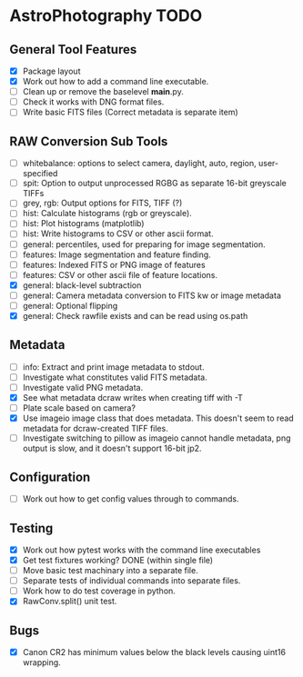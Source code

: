 # AstroPhotography TODO

## General Tool Features

- [X] Package layout
- [X] Work out how to add a command line executable.
- [ ] Clean up or remove the baselevel __main__.py.
- [ ] Check it works with DNG format files.
- [ ] Write basic FITS files (Correct metadata is separate item)

## RAW Conversion Sub Tools

- [ ] whitebalance: options to select camera, daylight, auto, region, user-specified
- [ ] spit: Option to output unprocessed RGBG as separate 16-bit greyscale TIFFs
- [ ] grey, rgb: Output options for FITS, TIFF (?)
- [ ] hist: Calculate histograms (rgb or greyscale).
- [ ] hist: Plot histograms (matplotlib)
- [ ] hist: Write histograms to CSV or other ascii format.
- [ ] general: percentiles, used for preparing for image segmentation.
- [ ] features: Image segmentation and feature finding.
- [ ] features: Indexed FITS or PNG image of features
- [ ] features: CSV or other ascii file of feature locations.
- [X] general: black-level subtraction
- [ ] general: Camera metadata conversion to FITS kw or image metadata
- [ ] general: Optional flipping
- [X] general: Check rawfile exists and can be read using os.path

## Metadata

- [ ] info: Extract and print image metadata to stdout.
- [ ] Investigate what constitutes valid FITS metadata.
- [ ] Investigate valid PNG metadata.
- [X] See what metadata dcraw writes when creating tiff with -T
- [ ] Plate scale based on camera?
- [X] Use imageio image class that does metadata. 
      This doesn't seem to read metadata for dcraw-created TIFF files.
- [ ] Investigate switching to pillow as imageio cannot handle metadata,
      png output is slow, and it doesn't support 16-bit jp2.

## Configuration

- [ ] Work out how to get config values through to commands.

## Testing

- [X] Work out how pytest works with the command line executables 
- [X] Get test fixtures working? DONE (within single file)
- [ ] Move basic test machinary into a separate file.
- [ ] Separate tests of individual commands into separate files.
- [ ] Work how to do test coverage in python.
- [X] RawConv.split() unit test.

## Bugs

- [X] Canon CR2 has minimum values below the black levels causing uint16 wrapping.
